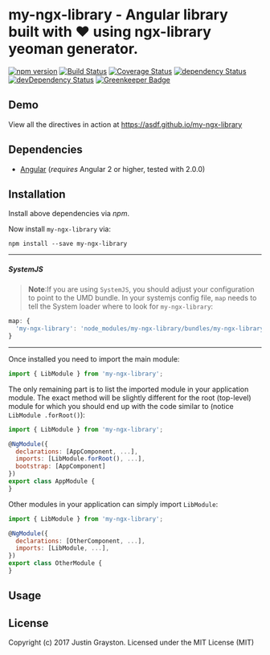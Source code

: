 # my-ngx-library - Angular library built with ❤ using ngx-library yeoman generator.

[![npm version](https://badge.fury.io/js/my-ngx-library.svg)](https://badge.fury.io/js/my-ngx-library)
[![Build Status](https://travis-ci.org/asdf/my-ngx-library.svg?branch=master)](https://travis-ci.org/asdf/my-ngx-library)
[![Coverage Status](https://coveralls.io/repos/github/asdf/my-ngx-library/badge.svg?branch=master)](https://coveralls.io/github/asdf/my-ngx-library?branch=master)
[![dependency Status](https://david-dm.org/asdf/my-ngx-library/status.svg)](https://david-dm.org/asdf/my-ngx-library)
[![devDependency Status](https://david-dm.org/asdf/my-ngx-library/dev-status.svg?branch=master)](https://david-dm.org/asdf/my-ngx-library#info=devDependencies)
[![Greenkeeper Badge](https://badges.greenkeeper.io/asdf/my-ngx-library.svg)](https://greenkeeper.io/)

## Demo

View all the directives in action at https://asdf.github.io/my-ngx-library

## Dependencies
* [Angular](https://angular.io) (*requires* Angular 2 or higher, tested with 2.0.0)

## Installation
Install above dependencies via *npm*. 

Now install `my-ngx-library` via:
```shell
npm install --save my-ngx-library
```

---
##### SystemJS
>**Note**:If you are using `SystemJS`, you should adjust your configuration to point to the UMD bundle.
In your systemjs config file, `map` needs to tell the System loader where to look for `my-ngx-library`:
```js
map: {
  'my-ngx-library': 'node_modules/my-ngx-library/bundles/my-ngx-library.umd.js',
}
```
---

Once installed you need to import the main module:
```js
import { LibModule } from 'my-ngx-library';
```
The only remaining part is to list the imported module in your application module. The exact method will be slightly
different for the root (top-level) module for which you should end up with the code similar to (notice ` LibModule .forRoot()`):
```js
import { LibModule } from 'my-ngx-library';

@NgModule({
  declarations: [AppComponent, ...],
  imports: [LibModule.forRoot(), ...],  
  bootstrap: [AppComponent]
})
export class AppModule {
}
```

Other modules in your application can simply import ` LibModule `:

```js
import { LibModule } from 'my-ngx-library';

@NgModule({
  declarations: [OtherComponent, ...],
  imports: [LibModule, ...], 
})
export class OtherModule {
}
```

## Usage



## License

Copyright (c) 2017 Justin Grayston. Licensed under the MIT License (MIT)


